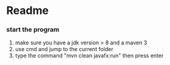 # Readme
### start the program
1. make sure you have a jdk version > 8 and a maven 3
2. use cmd and jump to the current folder
2. type the command "mvn clean javafx:run" then press enter